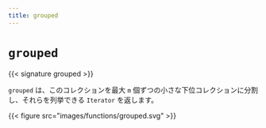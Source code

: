 ```yaml
---
title: grouped
---
```


# `grouped`

{{< signature grouped >}}

`grouped` は、このコレクションを最大 `m` 個ずつの小さな下位コレクションに分割し、それらを列挙できる `Iterator` を返します。

{{< figure src="images/functions/grouped.svg" >}}
